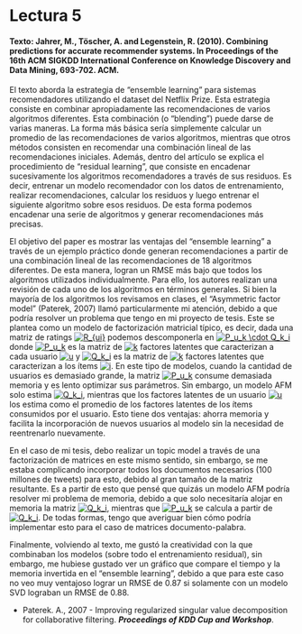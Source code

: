 # Lectura 5

#### Texto: Jahrer, M., Töscher, A. and Legenstein, R. (2010). Combining predictions for accurate recommender systems. In Proceedings of the 16th ACM SIGKDD International Conference on Knowledge Discovery and Data Mining, 693-702. ACM.

El texto aborda la estrategia de “ensemble learning” para sistemas recomendadores utilizando el dataset del Netflix Prize. Esta estrategia consiste en combinar apropiadamente las recomendaciones de varios algoritmos diferentes. Esta combinación (o “blending”) puede darse de varias maneras. La forma más básica sería simplemente calcular un promedio de las recomendaciones de varios algoritmos, mientras que otros métodos consisten en recomendar una combinación lineal de las recomendaciones iniciales. Además, dentro del artículo se explica el procedimiento de “residual learning”, que consiste en encadenar sucesivamente los algoritmos recomendadores a través de sus residuos. Es decir, entrenar un modelo recomendador con los datos de entrenamiento, realizar recomendaciones, calcular los residuos y luego entrenar el siguiente algoritmo sobre esos residuos. De esta forma podemos encadenar una serie de algoritmos y generar recomendaciones más precisas.

El objetivo del paper es mostrar las ventajas del “ensemble learning” a través de un ejemplo práctico donde generan recomendaciones a partir de una combinación lineal de las recomendaciones de 18 algoritmos diferentes. De esta manera, logran un RMSE más bajo que todos los algoritmos utilizados individualmente. Para ello, los autores realizan una revisión de cada uno de los algoritmos en términos generales. Si bien la mayoría de los algoritmos los revisamos en clases, el “Asymmetric factor model” (Paterek, 2007) llamó particularmente mi atención, debido a que podría resolver un problema que tengo en mi proyecto de tesis. Este se plantea como un modelo de factorización matricial típico, es decir, dada una matriz de ratings <a href="https://www.codecogs.com/eqnedit.php?latex=R_{ui}" target="_blank"><img src="https://latex.codecogs.com/gif.latex?R_{ui}" title="R_{ui}" /></a> podemos descomponerla en <a href="https://www.codecogs.com/eqnedit.php?latex=P_u_k&space;\cdot&space;Q_k_i" target="_blank"><img src="https://latex.codecogs.com/gif.latex?P_u_k&space;\cdot&space;Q_k_i" title="P_u_k \cdot Q_k_i" /></a> donde <a href="https://www.codecogs.com/eqnedit.php?latex=P_u_k" target="_blank"><img src="https://latex.codecogs.com/gif.latex?P_u_k" title="P_u_k" /></a> es la matriz de <a href="https://www.codecogs.com/eqnedit.php?latex=k" target="_blank"><img src="https://latex.codecogs.com/gif.latex?k" title="k" /></a> factores latentes que caracterizan a cada usuario <a href="https://www.codecogs.com/eqnedit.php?latex=u" target="_blank"><img src="https://latex.codecogs.com/gif.latex?u" title="u" /></a> y <a href="https://www.codecogs.com/eqnedit.php?latex=Q_k_i" target="_blank"><img src="https://latex.codecogs.com/gif.latex?Q_k_i" title="Q_k_i" /></a> es la matriz de <a href="https://www.codecogs.com/eqnedit.php?latex=k" target="_blank"><img src="https://latex.codecogs.com/gif.latex?k" title="k" /></a> factores latentes que caracterizan a los ítems <a href="https://www.codecogs.com/eqnedit.php?latex=i" target="_blank"><img src="https://latex.codecogs.com/gif.latex?i" title="i" /></a>. En este tipo de modelos, cuando la cantidad de usuarios es demasiado grande, la matriz <a href="https://www.codecogs.com/eqnedit.php?latex=P_u_k" target="_blank"><img src="https://latex.codecogs.com/gif.latex?P_u_k" title="P_u_k" /></a> consume demasiada memoria y es lento optimizar sus parámetros. Sin embargo, un modelo AFM solo estima <a href="https://www.codecogs.com/eqnedit.php?latex=Q_k_i" target="_blank"><img src="https://latex.codecogs.com/gif.latex?Q_k_i" title="Q_k_i" /></a>, mientras que los factores latentes de un usuario <a href="https://www.codecogs.com/eqnedit.php?latex=u" target="_blank"><img src="https://latex.codecogs.com/gif.latex?u" title="u" /></a> los estima como el promedio de los factores latentes de los ítems consumidos por el usuario. Esto tiene dos ventajas: ahorra memoria y facilita la incorporación de nuevos usuarios al modelo sin la necesidad de reentrenarlo nuevamente.

En el caso de mi tesis, debo realizar un topic model a través de una factorización de matrices en este mismo sentido, sin embargo, se me estaba complicando incorporar todos los documentos necesarios (100 millones de tweets) para esto, debido al gran tamaño de la matriz resultante. Es a partir de esto que pensé que quizás un modelo AFM podría resolver mi problema de memoria, debido a que solo necesitaría alojar en memoria la matriz <a href="https://www.codecogs.com/eqnedit.php?latex=Q_k_i" target="_blank"><img src="https://latex.codecogs.com/gif.latex?Q_k_i" title="Q_k_i" /></a>, mientras que <a href="https://www.codecogs.com/eqnedit.php?latex=P_u_k" target="_blank"><img src="https://latex.codecogs.com/gif.latex?P_u_k" title="P_u_k" /></a> se calcula a partir de <a href="https://www.codecogs.com/eqnedit.php?latex=Q_k_i" target="_blank"><img src="https://latex.codecogs.com/gif.latex?Q_k_i" title="Q_k_i" /></a>. De todas formas, tengo que averiguar bien cómo podría implementar esto para el caso de matrices documento-palabra.

Finalmente, volviendo al texto, me gustó la creatividad con la que combinaban los modelos (sobre todo el entrenamiento residual), sin embargo, me hubiese gustado ver un gráfico que compare el tiempo y la memoria invertida en el “ensemble learning”, debido a que para este caso no veo muy ventajoso lograr un RMSE de 0.87 si solamente con un modelo SVD lograban un RMSE de 0.88.


* Paterek. A., 2007 - Improving regularized singular value decomposition for collaborative filtering. ***Proceedings of KDD Cup and Workshop***.
